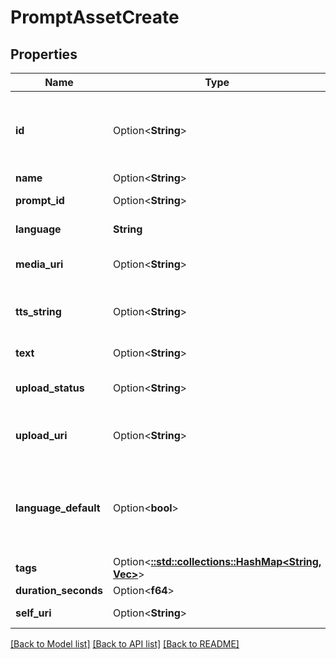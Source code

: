 # PromptAssetCreate

## Properties

Name | Type | Description | Notes
------------ | ------------- | ------------- | -------------
**id** | Option<**String**> | The globally unique identifier for the object. | [optional][readonly]
**name** | Option<**String**> |  | [optional]
**prompt_id** | Option<**String**> | Associated prompt ID | [optional][readonly]
**language** | **String** | The prompt language. | 
**media_uri** | Option<**String**> | URI of the resource audio | [optional][readonly]
**tts_string** | Option<**String**> | Text to speech of the resource | [optional]
**text** | Option<**String**> | Text of the resource | [optional]
**upload_status** | Option<**String**> | Audio upload status | [optional][readonly]
**upload_uri** | Option<**String**> | Upload URI for the resource audio | [optional][readonly]
**language_default** | Option<**bool**> | Whether or not this resource locale is the default for the language | [optional][readonly]
**tags** | Option<[**::std::collections::HashMap<String, Vec<String>>**](array.md)> |  | [optional]
**duration_seconds** | Option<**f64**> |  | [optional]
**self_uri** | Option<**String**> | The URI for this object | [optional][readonly]

[[Back to Model list]](../README.md#documentation-for-models) [[Back to API list]](../README.md#documentation-for-api-endpoints) [[Back to README]](../README.md)


